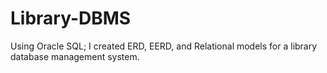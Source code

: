 # Library-DBMS
Using Oracle SQL; I created ERD, EERD, and Relational models for a library database management system. 
